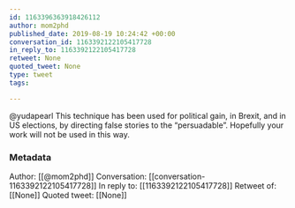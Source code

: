 ```yaml
---
id: 1163396363918426112
author: mom2phd
published_date: 2019-08-19 10:24:42 +00:00
conversation_id: 1163392122105417728
in_reply_to: 1163392122105417728
retweet: None
quoted_tweet: None
type: tweet
tags:

---
```


@yudapearl This technique has been used for political gain, in Brexit, and in US elections, by directing false stories to the “persuadable”.  Hopefully your work will not be used in this way.

### Metadata

Author: [[@mom2phd]]
Conversation: [[conversation-1163392122105417728]]
In reply to: [[1163392122105417728]]
Retweet of: [[None]]
Quoted tweet: [[None]]
